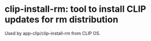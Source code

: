 # clip-install-rm: tool to install CLIP updates for rm distribution

Used by app-clip/clip-install-rm from CLIP OS.
